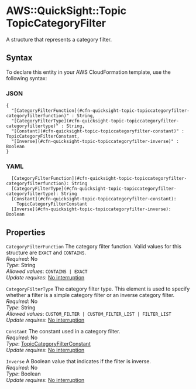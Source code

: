 # AWS::QuickSight::Topic TopicCategoryFilter<a name="aws-properties-quicksight-topic-topiccategoryfilter"></a>

A structure that represents a category filter\.

## Syntax<a name="aws-properties-quicksight-topic-topiccategoryfilter-syntax"></a>

To declare this entity in your AWS CloudFormation template, use the following syntax:

### JSON<a name="aws-properties-quicksight-topic-topiccategoryfilter-syntax.json"></a>

```
{
  "[CategoryFilterFunction](#cfn-quicksight-topic-topiccategoryfilter-categoryfilterfunction)" : String,
  "[CategoryFilterType](#cfn-quicksight-topic-topiccategoryfilter-categoryfiltertype)" : String,
  "[Constant](#cfn-quicksight-topic-topiccategoryfilter-constant)" : TopicCategoryFilterConstant,
  "[Inverse](#cfn-quicksight-topic-topiccategoryfilter-inverse)" : Boolean
}
```

### YAML<a name="aws-properties-quicksight-topic-topiccategoryfilter-syntax.yaml"></a>

```
  [CategoryFilterFunction](#cfn-quicksight-topic-topiccategoryfilter-categoryfilterfunction): String
  [CategoryFilterType](#cfn-quicksight-topic-topiccategoryfilter-categoryfiltertype): String
  [Constant](#cfn-quicksight-topic-topiccategoryfilter-constant): 
    TopicCategoryFilterConstant
  [Inverse](#cfn-quicksight-topic-topiccategoryfilter-inverse): Boolean
```

## Properties<a name="aws-properties-quicksight-topic-topiccategoryfilter-properties"></a>

`CategoryFilterFunction`  <a name="cfn-quicksight-topic-topiccategoryfilter-categoryfilterfunction"></a>
The category filter function\. Valid values for this structure are `EXACT` and `CONTAINS`\.  
*Required*: No  
*Type*: String  
*Allowed values*: `CONTAINS | EXACT`  
*Update requires*: [No interruption](https://docs.aws.amazon.com/AWSCloudFormation/latest/UserGuide/using-cfn-updating-stacks-update-behaviors.html#update-no-interrupt)

`CategoryFilterType`  <a name="cfn-quicksight-topic-topiccategoryfilter-categoryfiltertype"></a>
The category filter type\. This element is used to specify whether a filter is a simple category filter or an inverse category filter\.  
*Required*: No  
*Type*: String  
*Allowed values*: `CUSTOM_FILTER | CUSTOM_FILTER_LIST | FILTER_LIST`  
*Update requires*: [No interruption](https://docs.aws.amazon.com/AWSCloudFormation/latest/UserGuide/using-cfn-updating-stacks-update-behaviors.html#update-no-interrupt)

`Constant`  <a name="cfn-quicksight-topic-topiccategoryfilter-constant"></a>
The constant used in a category filter\.  
*Required*: No  
*Type*: [TopicCategoryFilterConstant](aws-properties-quicksight-topic-topiccategoryfilterconstant.md)  
*Update requires*: [No interruption](https://docs.aws.amazon.com/AWSCloudFormation/latest/UserGuide/using-cfn-updating-stacks-update-behaviors.html#update-no-interrupt)

`Inverse`  <a name="cfn-quicksight-topic-topiccategoryfilter-inverse"></a>
A Boolean value that indicates if the filter is inverse\.  
*Required*: No  
*Type*: Boolean  
*Update requires*: [No interruption](https://docs.aws.amazon.com/AWSCloudFormation/latest/UserGuide/using-cfn-updating-stacks-update-behaviors.html#update-no-interrupt)